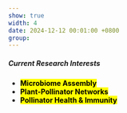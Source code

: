 ```yaml
---
show: true
width: 4
date: 2024-12-12 00:01:00 +0800
group:
---
```

<div>
  <div class="card-body">
    <h5>Current Research Interests</h5>
    <ul>
    <li><mark><strong>Microbiome Assembly</strong></mark></li>
    <li><mark><strong>Plant-Pollinator Networks</strong></mark></li>
    <li><mark><strong>Pollinator Health & Immunity</strong></mark></li>
    </ul>
  </div>
</div>
